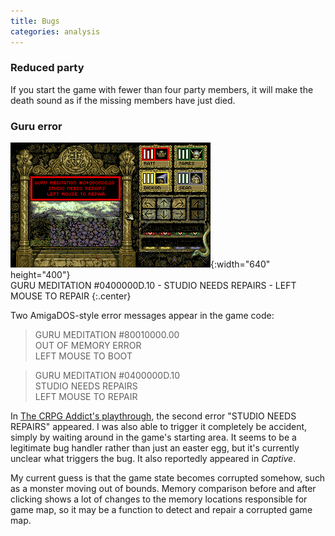 ```yaml
---
title: Bugs
categories: analysis
---
```


### Reduced party

If you start the game with fewer than four party members, it will make the death
sound as if the missing members have just died.

### Guru error

![GURU MEDITATION #0400000D.10 - STUDIO NEEDS REPAIRS - LEFT MOUSE TO REPAIR](../images/knightmare_studio_needs_repairs.png "GURU MEDITATION #0400000D.10 - STUDIO NEEDS REPAIRS - LEFT MOUSE TO REPAIR"){:width="640" height="400"}<br>
GURU MEDITATION #0400000D.10 - STUDIO NEEDS REPAIRS - LEFT MOUSE TO REPAIR
{:.center}

Two AmigaDOS-style error messages appear in the game code:

> GURU MEDITATION #80010000.00<br>
> OUT OF MEMORY ERROR<br>
> LEFT MOUSE TO BOOT

> GURU MEDITATION #0400000D.10<br>
> STUDIO NEEDS REPAIRS<br>
> LEFT MOUSE TO REPAIR

In [The CRPG Addict's playthrough](https://crpgaddict.blogspot.com/2016/11/knightmare-almost-awake.html),
the second error "STUDIO NEEDS REPAIRS" appeared. I was also able to trigger it
completely be accident, simply by waiting around in the game's starting area. It
seems to be a legitimate bug handler rather than just an easter egg, but it's
currently unclear what triggers the bug. It also reportedly appeared in
_Captive_.

My current guess is that the game state becomes corrupted somehow, such as a
monster moving out of bounds. Memory comparison before and after clicking shows
a lot of changes to the memory locations responsible for game map, so it may be
a function to detect and repair a corrupted game map.
